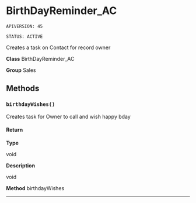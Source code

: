 # BirthDayReminder_AC

`APIVERSION: 45`

`STATUS: ACTIVE`

Creates a task on Contact for record owner


**Class** BirthDayReminder_AC


**Group** Sales

## Methods
### `birthdayWishes()`

Creates task for Owner to call and wish happy bday

#### Return

**Type**

void

**Description**

void


**Method** birthdayWishes

---
